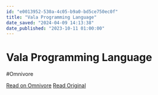 ```yaml
---
id: "e0013952-530a-4c05-b9a0-bd5ce750ec0f"
title: "Vala Programming Language"
date_saved: "2024-04-09 14:13:38"
date_published: "2023-10-11 01:00:00"
---
```


# Vala Programming Language
#Omnivore

[Read on Omnivore](https://omnivore.app/me/vala-programming-language-18ec2fe1ef8)
[Read Original](https://vala.dev)

